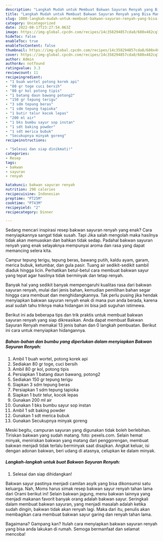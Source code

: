 ```yaml
---
description: "Langkah Mudah untuk Membuat Bakwan Sayuran Renyah yang Bisa Manjain Lidah, Buat Buka Puasa}"
title: "Langkah Mudah untuk Membuat Bakwan Sayuran Renyah yang Bisa Manjain Lidah, Buat Buka Puasa}"
slug: 1000-langkah-mudah-untuk-membuat-bakwan-sayuran-renyah-yang-bisa-manjain-lidah-buat-buka-puasa
category: Uncategorized
date: 2022-08-17T23:27:54.063Z
image: https://img-global.cpcdn.com/recipes/14c358294857cda8/680x482cq70/bakwan-sayuran-renyah-foto-resep-utama.jpg
hideToc: false
enableToc: true
enableTocContent: false
thumbnail: https://img-global.cpcdn.com/recipes/14c358294857cda8/680x482cq70/bakwan-sayuran-renyah-foto-resep-utama.jpg
cover: https://img-global.cpcdn.com/recipes/14c358294857cda8/680x482cq70/bakwan-sayuran-renyah-foto-resep-utama.jpg
author: Admin
authorAv: notfound
ratingvalue: 3.3
reviewcount: 11
recipeingredient:
- "1 buah wortel potong korek api"
- "80 gr toge cuci bersih"
- "80 gr kol potong tipis"
- "1 batang daun bawang potong2"
- "150 gr tepung terigu"
- "3 sdm tepung beras"
- "1 sdm tepung tapioka"
- "1 butir telur kocok lepas"
- "200 ml air"
- "1 bks bumbu sayur sop instan"
- "1 sdt baking powder"
- "1 sdt merica bubuk"
- "Secukupnya minyak goreng"
recipeinstructions:

- "Selesai dan siap dinikmati!"
categories:
- Resep
tags:
- bakwan
- sayuran
- renyah

katakunci: bakwan sayuran renyah 
nutrition: 298 calories
recipecuisine: Indonesian
preptime: "PT25M"
cooktime: "PT43M"
recipeyield: "2"
recipecategory: Dinner

---
```



Sedang mencari inspirasi resep bakwan sayuran renyah yang enak? Cara menyiapkannya sangat tidak susah. Tapi Jika salah mengolah maka hasilnya tidak akan memuaskan dan bahkan tidak sedap. Padahal bakwan sayuran renyah yang enak selayaknya mempunyai aroma dan rasa yang dapat memancing selera kita.


Campur tepung terigu, tepung beras, bawang putih, kaldu ayam, garam, merica bubuk, ketumbar, dan gula pasir. Tuang air sedikit-sedikit sambil diaduk hingga licin. Perhatikan betul-betul cara membuat bakwan sayur yang tepat agar hasilnya tidak berminyak dan tetap renyah.

Banyak hal yang sedikit banyak mempengaruhi kualitas rasa dari bakwan sayuran renyah, mulai dari jenis bahan, kemudian pemilihan bahan segar hingga cara membuat dan menghidangkannya. Tak perlu pusing jika hendak menyiapkan bakwan sayuran renyah enak di mana pun anda berada, karena asal sudah tahu triknya maka hidangan ini bisa jadi suguhan istimewa.


Berikut ini ada beberapa tips dan trik praktis untuk membuat bakwan sayuran renyah yang siap dikreasikan. Anda dapat membuat Bakwan Sayuran Renyah memakai 13 jenis bahan dan 0 langkah pembuatan. Berikut ini cara untuk menyiapkan hidangannya.

<!--inarticleads1-->

##### Bahan-bahan dan bumbu yang diperlukan dalam menyiapkan Bakwan Sayuran Renyah:

1. Ambil 1 buah wortel, potong korek api
1. Sediakan 80 gr toge, cuci bersih
1. Ambil 80 gr kol, potong tipis
1. Persiapkan 1 batang daun bawang, potong2
1. Sediakan 150 gr tepung terigu
1. Siapkan 3 sdm tepung beras
1. Persiapkan 1 sdm tepung tapioka
1. Siapkan 1 butir telur, kocok lepas
1. Gunakan 200 ml air
1. Gunakan 1 bks bumbu sayur sop instan
1. Ambil 1 sdt baking powder
1. Gunakan 1 sdt merica bubuk
1. Gunakan Secukupnya minyak goreng


Meski begitu, campuran sayuran yang digunakan tidak boleh berlebihan. Tiriskan bakwan yang sudah matang. foto: pexels.com. Selain hemat minyak, meniriskan bakwan yang matang dari penggorengan, membuat bakwan menjadi tidak terlalu berminyak saat disajikan. Angkat keluar, isi dengan adonan bakwan, beri udang di atasnya, celupkan ke dalam minyak. 

<!--inarticleads2-->

##### Langkah-langkah untuk buat Bakwan Sayuran Renyah:


1. Selesai dan siap dihidangkan!

Bakwan sayur pastinya menjadi camilan asyik yang bisa dikonsumsi satu keluarga. Nah, Moms harus simak resep bakwan sayur renyah tahan lama dari Orami berikut ini! Selain bakwan jagung, menu bakwan lainnya yang menjadi makanan favorit banyak orang adalah bakwan sayur. Seringkali dalam membuat bakwan sayuran, yang menjadi masalah adalah ketika sudah dingin, bakwan tidak akan renyah lagi. Maka dari itu, penulis akan membagikan cara membuat bakwan sayur garing dan renyah tahan lama. 

Bagaimana? Gampang kan? Itulah cara menyiapkan bakwan sayuran renyah yang bisa anda lakukan di rumah. Semoga bermanfaat dan selamat mencoba!
